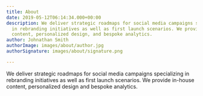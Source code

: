 ```yaml
---
title: About
date: 2019-05-12T06:14:34.000+00:00
description: We deliver strategic roadmaps for social media campaigns specializing
  in rebranding initiatives as well as first launch scenarios. We provide in-house
  content, personalized design, and bespoke analytics.
author: Johnathan Smith
authorImage: images/about/author.jpg
authorSignature: images/about/signature.png

---
```

We deliver strategic roadmaps for social media campaigns specializing in rebranding initiatives as well as first launch scenarios. We provide in-house content, personalized design and bespoke analytics.